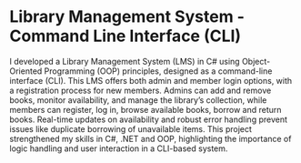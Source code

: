 # Library Management System - Command Line Interface (CLI)
 I developed a Library Management System (LMS) in C# using Object-Oriented Programming (OOP) principles, designed as a command-line interface (CLI). This LMS offers both admin and member login options, with a registration process for new members. Admins can add and remove books, monitor availability, and manage the library’s collection, while members can register, log in, browse available books, borrow and return books. Real-time updates on availability and robust error handling prevent issues like duplicate borrowing of unavailable items. This project strengthened my skills in C#, .NET and OOP, highlighting the importance of logic handling and user interaction in a CLI-based system.
